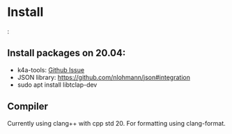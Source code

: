 # Install
:
## Install packages on 20.04:

- k4a-tools: [Github Issue](https://github.com/microsoft/Azure-Kinect-Sensor-SDK/issues/1263#issuecomment-758810804)
- JSON library: https://github.com/nlohmann/json#integration
- sudo apt install libtclap-dev

## Compiler

Currently using clang++ with cpp std 20. For formatting using clang-format.

